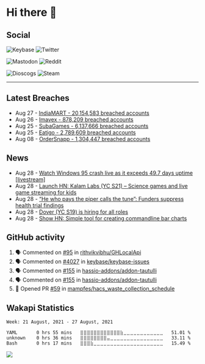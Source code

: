 # Hi there 🖖

## Social

![Keybase](https://img.shields.io/keybase/pgp/phixion_?color=blue&label=keybase&logo=keybase&logoColor=white&style=flat-square)
![Twitter](https://img.shields.io/twitter/follow/ridelore?&label=twitter%20%40ridelore&color=blue&logo=twitter&logoColor=white&style=flat-square)

![Mastodon](https://img.shields.io/mastodon/follow/49105?color=blue&domain=https%3A%2F%2Fnoc.social&label=mastodon%20%40phixion&logo=mastodon&logoColor=white&style=flat-square) ![Reddit](https://img.shields.io/reddit/user-karma/combined/pheexx?color=blue&label=u%2Fpheexx&logo=reddit&logoColor=white&style=flat-square)

![Dioscogs](https://img.shields.io/static/v1?style=flat-square&message=ridelore&color=blue&logo=discogs&logoColor=white&label=discogs)
![Steam](https://img.shields.io/static/v1?style=flat-square&message=phixion_&color=blue&logo=steam&logoColor=white&label=steam)

<!--
![Spotify](https://spotify-recently-played-readme.vercel.app/api?user=ridelore)
-->

---

## Latest Breaches

<!--
for https://github.com/phixion/phixion/blob/main/.github/workflows/feeds.yml
-->
<!--START_SECTION:haveibeenpwnd-->
- Aug 27 - [IndiaMART - 20,154,583 breached accounts](https://haveibeenpwned.com/PwnedWebsites#IndiaMART)
- Aug 26 - [Imavex - 878,209 breached accounts](https://haveibeenpwned.com/PwnedWebsites#Imavex)
- Aug 25 - [SubaGames - 6,137,666 breached accounts](https://haveibeenpwned.com/PwnedWebsites#SubaGames)
- Aug 25 - [Eatigo - 2,789,609 breached accounts](https://haveibeenpwned.com/PwnedWebsites#Eatigo)
- Aug 08 - [OrderSnapp - 1,304,447 breached accounts](https://haveibeenpwned.com/PwnedWebsites#OrderSnapp)
<!--END_SECTION:haveibeenpwnd-->

## News

<!--
for https://github.com/phixion/phixion/blob/main/.github/workflows/feeds.yml
-->
<!--START_SECTION:hn-->
- Aug 28 - [Watch Windows 95 crash live as it exceeds 49.7 days uptime [livestream]](https://www.youtube.com/watch?v=tdrRoSdBM5M)
- Aug 28 - [Launch HN: Kalam Labs (YC S21) – Science games and live game streaming for kids](https://news.ycombinator.com/item?id=28339991)
- Aug 28 - [“He who pays the piper calls the tune”: Funders suppress health trial findings](https://journals.plos.org/plosone/article?id=10.1371/journal.pone.0255704)
- Aug 28 - [Dover (YC S19) is hiring for all roles](https://www.dover.com/careers)
- Aug 28 - [Show HN: Simple tool for creating commandline bar charts](https://github.com/TurkeyMcMac/barchart)
<!--END_SECTION:hn-->

## GitHub activity

<!--
for https://github.com/phixion/phixion/blob/main/.github/workflows/activity.yml
-->
<!--START_SECTION:activity-->
1. 🗣 Commented on [#95](https://github.com/rithvikvibhu/GHLocalApi/issues/95) in [rithvikvibhu/GHLocalApi](https://github.com/rithvikvibhu/GHLocalApi)
2. 🗣 Commented on [#4027](https://github.com/keybase/keybase-issues/issues/4027) in [keybase/keybase-issues](https://github.com/keybase/keybase-issues)
3. 🗣 Commented on [#155](https://github.com/hassio-addons/addon-tautulli/issues/155) in [hassio-addons/addon-tautulli](https://github.com/hassio-addons/addon-tautulli)
4. 🗣 Commented on [#155](https://github.com/hassio-addons/addon-tautulli/issues/155) in [hassio-addons/addon-tautulli](https://github.com/hassio-addons/addon-tautulli)
5. 💪 Opened PR [#59](https://github.com/mampfes/hacs_waste_collection_schedule/pull/59) in [mampfes/hacs_waste_collection_schedule](https://github.com/mampfes/hacs_waste_collection_schedule)
<!--END_SECTION:activity-->

## Wakapi Statistics

<!--
for https://github.com/phixion/phixion/blob/main/.github/workflows/waka.yml
-->
<!--START_SECTION:waka-->
```text
Week: 21 August, 2021 - 27 August, 2021

YAML       0 hrs 55 mins   ⣿⣿⣿⣿⣿⣿⣿⣿⣿⣿⣿⣿⣷⣀⣀⣀⣀⣀⣀⣀⣀⣀⣀⣀⣀   51.01 % 
unknown    0 hrs 36 mins   ⣿⣿⣿⣿⣿⣿⣿⣿⣤⣀⣀⣀⣀⣀⣀⣀⣀⣀⣀⣀⣀⣀⣀⣀⣀   33.11 % 
Bash       0 hrs 17 mins   ⣿⣿⣿⣷⣀⣀⣀⣀⣀⣀⣀⣀⣀⣀⣀⣀⣀⣀⣀⣀⣀⣀⣀⣀⣀   15.49 % 
```
<!--END_SECTION:waka-->

<!--
for https://yhype.me
-->
![](https://hit.yhype.me/github/profile?user_id=13013670)


